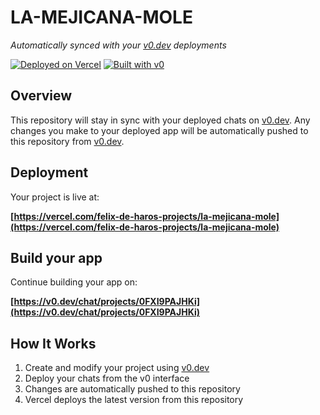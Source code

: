 # LA-MEJICANA-MOLE

*Automatically synced with your [v0.dev](https://v0.dev) deployments*

[![Deployed on Vercel](https://img.shields.io/badge/Deployed%20on-Vercel-black?style=for-the-badge&logo=vercel)](https://vercel.com/felix-de-haros-projects/la-mejicana-mole)
[![Built with v0](https://img.shields.io/badge/Built%20with-v0.dev-black?style=for-the-badge)](https://v0.dev/chat/projects/0FXI9PAJHKi)

## Overview

This repository will stay in sync with your deployed chats on [v0.dev](https://v0.dev).
Any changes you make to your deployed app will be automatically pushed to this repository from [v0.dev](https://v0.dev).

## Deployment

Your project is live at:

**[https://vercel.com/felix-de-haros-projects/la-mejicana-mole](https://vercel.com/felix-de-haros-projects/la-mejicana-mole)**

## Build your app

Continue building your app on:

**[https://v0.dev/chat/projects/0FXI9PAJHKi](https://v0.dev/chat/projects/0FXI9PAJHKi)**

## How It Works

1. Create and modify your project using [v0.dev](https://v0.dev)
2. Deploy your chats from the v0 interface
3. Changes are automatically pushed to this repository
4. Vercel deploys the latest version from this repository